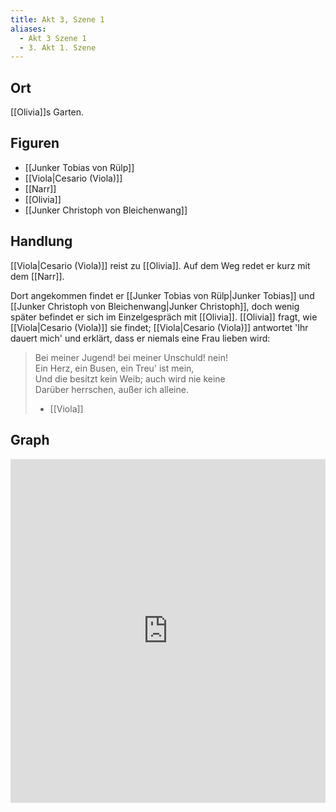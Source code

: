 ```yaml
---
title: Akt 3, Szene 1
aliases:
  - Akt 3 Szene 1
  - 3. Akt 1. Szene
---
```

## Ort
[[Olivia]]s Garten.

## Figuren
- [[Junker Tobias von Rülp]]
- [[Viola|Cesario (Viola)]]
- [[Narr]]
- [[Olivia]]
- [[Junker Christoph von Bleichenwang]]

## Handlung
[[Viola|Cesario (Viola)]] reist zu [[Olivia]]. Auf dem Weg redet er kurz mit dem [[Narr]]. 

Dort angekommen findet er [[Junker Tobias von Rülp|Junker Tobias]] und [[Junker Christoph von Bleichenwang|Junker Christoph]], doch wenig später befindet er sich im Einzelgespräch mit [[Olivia]]. [[Olivia]] fragt, wie [[Viola|Cesario (Viola)]] sie findet; [[Viola|Cesario (Viola)]] antwortet 'Ihr dauert mich' und erklärt, dass er niemals eine Frau lieben wird:

> Bei meiner Jugend! bei meiner Unschuld! nein!  
> Ein Herz, ein Busen, ein Treu' ist mein,  
> Und die besitzt kein Weib; auch wird nie keine  
> Darüber herrschen, außer ich alleine.  
> - [[Viola]]  

## Graph
<iframe src="https://catchears.github.io/was-ihr-wollt-graphs/act-3/act-3-scene-1-dark" width=100% height=550 style="border: 0;"></iframe>
